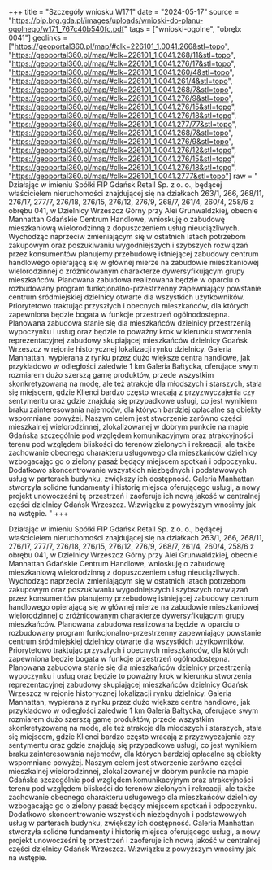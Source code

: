 +++
title = "Szczegóły wniosku W171"
date = "2024-05-17"
source = "https://bip.brg.gda.pl/images/uploads/wnioski-do-planu-ogolnego/w171_767c40b540fc.pdf"
tags = ["wnioski-ogolne", "obręb: 0041"]
geolinks = ["https://geoportal360.pl/map/#clk=226101_1.0041.266&stl=topo", "https://geoportal360.pl/map/#clk=226101_1.0041.268/11&stl=topo", "https://geoportal360.pl/map/#clk=226101_1.0041.276/17&stl=topo", "https://geoportal360.pl/map/#clk=226101_1.0041.260/4&stl=topo", "https://geoportal360.pl/map/#clk=226101_1.0041.261/4&stl=topo", "https://geoportal360.pl/map/#clk=226101_1.0041.268/7&stl=topo", "https://geoportal360.pl/map/#clk=226101_1.0041.276/9&stl=topo", "https://geoportal360.pl/map/#clk=226101_1.0041.276/15&stl=topo", "https://geoportal360.pl/map/#clk=226101_1.0041.276/18&stl=topo", "https://geoportal360.pl/map/#clk=226101_1.0041.277/77&stl=topo", "https://geoportal360.pl/map/#clk=226101_1.0041.268/7&stl=topo", "https://geoportal360.pl/map/#clk=226101_1.0041.276/9&stl=topo", "https://geoportal360.pl/map/#clk=226101_1.0041.276/12&stl=topo", "https://geoportal360.pl/map/#clk=226101_1.0041.276/15&stl=topo", "https://geoportal360.pl/map/#clk=226101_1.0041.276/18&stl=topo", "https://geoportal360.pl/map/#clk=226101_1.0041.2777&stl=topo"]
raw = " Działając w imieniu Spółki FIP Gdańsk Retail Sp. z o. o., będącej właścicielem nieruchomości znajdującej się na działkach 263/1, 266, 268/11, 276/17, 277/7, 276/18, 276/15, 276/12, 276/9, 268/7, 261/4, 260/4, 258/6 z  obrębu 041, w Dzielnicy Wrzeszcz Górny przy Alei Grunwaldzkiej, obecnie Manhattan Gdańskie Centrum  Handlowe, wnioskuję o zabudowę mieszkaniową wielorodzinną z dopuszczeniem usług nieuciążliwych. Wychodząc naprzeciw zmieniającym się w ostatnich latach potrzebom zakupowym oraz poszukiwaniu wygodniejszych i szybszych rozwiązań przez konsumentów planujemy przebudowę istniejącej zabudowy  centrum handlowego opierającą się w głównej mierze na zabudowie mieszkaniowej wielorodzinnej o zróżnicowanym charakterze dywersyfikującym grupy mieszkańców. Planowana zabudowa realizowana będzie w oparciu o rozbudowany program funkcjonalno-przestrzenny zapewniający powstanie centrum śródmiejskiej  dzielnicy otwarte dla wszystkich użytkowników. Priorytetowo traktując przyszłych i obecnych mieszkańców, dla  których zapewniona będzie bogata w funkcje przestrzeń ogólnodostępna. Planowana zabudowa stanie się dla  mieszkańców dzielnicy przestrzenią wypoczynku i usług oraz będzie to poważny krok w kierunku stworzenia  reprezentacyjnej zabudowy skupiającej mieszkańców dzielnicy Gdańsk Wrzeszcz w rejonie historycznej lokalizacji rynku dzielnicy.  Galeria Manhattan, wypierana z rynku przez dużo większe centra handlowe, jak przykładowo w odległości zaledwie 1 km Galeria Bałtycka, oferujące swym rozmiarem dużo szerszą gamę produktów, przede wszystkim skonkretyzowaną na modę, ale też atrakcje dla młodszych i starszych, stała się miejscem, gdzie Klienci bardzo często wracają z przyzwyczajenia czy sentymentu oraz gdzie znajdują się przypadkowe usługi, co jest wynikiem braku zainteresowania najemców, dla których bardziej opłacalne są obiekty wspomniane powyżej. Naszym celem jest stworzenie zarówno części mieszkalnej wielorodzinnej, zlokalizowanej w dobrym punkcie na mapie Gdańska szczególnie pod względem komunikacyjnym oraz atrakcyjności terenu pod względem bliskości do terenów zielonych i rekreacji, ale także zachowanie obecnego charakteru usługowego dla mieszkańców dzielnicy wzbogacając go o zielony pasaż będący miejscem spotkań i odpoczynku. Dodatkowo skoncentrowanie wszystkich niezbędnych i podstawowych usług w parterach budynku, zwiększy ich dostępność. Galeria Manhattan stworzyła solidne fundamenty i historię miejsca oferującego usługi, a nowy projekt unowocześni tę przestrzeń i zaoferuje ich nową jakość w centralnej części dzielnicy Gdańsk Wrzeszcz. W:związku z powyższym wnosimy jak na wstępie. "
+++


Działając w imieniu Spółki FIP Gdańsk Retail Sp. z o. o., będącej właścicielem nieruchomości znajdującej się
na działkach 263/1, 266, 268/11, 276/17, 277/7, 276/18, 276/15, 276/12, 276/9, 268/7, 261/4, 260/4, 258/6 z
 obrębu 041, w Dzielnicy Wrzeszcz Górny przy Alei Grunwaldzkiej, obecnie Manhattan Gdańskie Centrum
 Handlowe, wnioskuję o zabudowę mieszkaniową wielorodzinną z dopuszczeniem usług nieuciążliwych.
Wychodząc naprzeciw zmieniającym się w ostatnich latach potrzebom zakupowym oraz poszukiwaniu
wygodniejszych i szybszych rozwiązań przez konsumentów planujemy przebudowę istniejącej zabudowy 
centrum handlowego opierającą się w głównej mierze na zabudowie mieszkaniowej wielorodzinnej o
zróżnicowanym charakterze dywersyfikującym grupy mieszkańców. Planowana zabudowa realizowana będzie
w oparciu o rozbudowany program funkcjonalno-przestrzenny zapewniający powstanie centrum śródmiejskiej 
dzielnicy otwarte dla wszystkich użytkowników. Priorytetowo traktując przyszłych i obecnych mieszkańców, dla 
których zapewniona będzie bogata w funkcje przestrzeń ogólnodostępna. Planowana zabudowa stanie się dla 
mieszkańców dzielnicy przestrzenią wypoczynku i usług oraz będzie to poważny krok w kierunku stworzenia 
reprezentacyjnej zabudowy skupiającej mieszkańców dzielnicy Gdańsk Wrzeszcz w rejonie historycznej
lokalizacji rynku dzielnicy. 
Galeria Manhattan, wypierana z rynku przez dużo większe centra handlowe, jak przykładowo w odległości
zaledwie 1 km Galeria Bałtycka, oferujące swym rozmiarem dużo szerszą gamę produktów, przede wszystkim
skonkretyzowaną na modę, ale też atrakcje dla młodszych i starszych, stała się miejscem, gdzie Klienci bardzo
często wracają z przyzwyczajenia czy sentymentu oraz gdzie znajdują się przypadkowe usługi, co jest wynikiem
braku zainteresowania najemców, dla których bardziej opłacalne są obiekty wspomniane powyżej.
Naszym celem jest stworzenie zarówno części mieszkalnej wielorodzinnej, zlokalizowanej w dobrym punkcie
na mapie Gdańska szczególnie pod względem komunikacyjnym oraz atrakcyjności terenu pod względem
bliskości do terenów zielonych i rekreacji, ale także zachowanie obecnego charakteru usługowego dla
mieszkańców dzielnicy wzbogacając go o zielony pasaż będący miejscem spotkań i odpoczynku. Dodatkowo
skoncentrowanie wszystkich niezbędnych i podstawowych usług w parterach budynku, zwiększy ich
dostępność. Galeria Manhattan stworzyła solidne fundamenty i historię miejsca oferującego usługi, a nowy
projekt unowocześni tę przestrzeń i zaoferuje ich nową jakość w centralnej części dzielnicy Gdańsk Wrzeszcz.
W:związku z powyższym wnosimy jak na wstępie.



